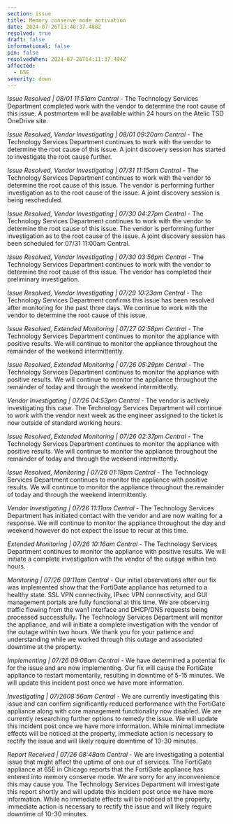 ```yaml
---
section: issue
title: Memory conserve mode activation
date: 2024-07-26T13:48:37.488Z
resolved: true
draft: false
informational: false
pin: false
resolvedWhen: 2024-07-26T14:11:37.494Z
affected:
  - 65E
severity: down
---
```

*Issue Resolved | 08/01 11:51am Central* - The Technology Services Department completed work with the vendor to determine the root cause of this issue. A postmortem will be available within 24 hours on the Atelic TSD OneDrive site.

*Issue Resolved, Vendor Investigating | 08/01 09:20am Central* - The Technology Services Department continues to work with the vendor to determine the root cause of this issue. A joint discovery session has started to investigate the root cause further.

*Issue Resolved, Vendor Investigating | 07/31 11:15am Central* - The Technology Services Department continues to work with the vendor to determine the root cause of this issue. The vendor is performing further investigation as to the root cause of the issue. A joint discovery session is being rescheduled.

*Issue Resolved, Vendor Investigating | 07/30 04:27pm Central* - The Technology Services Department continues to work with the vendor to determine the root cause of this issue. The vendor is performing further investigation as to the root cause of the issue. A joint discovery session has been scheduled for 07/31 11:00am Central.

*Issue Resolved, Vendor Investigating | 07/30 03:56pm Central* - The Technology Services Department continues to work with the vendor to determine the root cause of this issue. The vendor has completed their preliminary investigation.

*Issue Resolved, Vendor Investigating | 07/29 10:23am Central* - The Technology Services Department confirms this issue has been resolved after monitoring for the past three days. We continue to work with the vendor to determine the root cause of this issue.

*Issue Resolved, Extended Monitoring | 07/27 02:58pm Central* - The Technology Services Department continues to monitor the appliance with positive results. We will continue to monitor the appliance throughout the remainder of  the weekend intermittently.

*Issue Resolved, Extended Monitoring | 07/26 05:29pm Central* - The Technology Services Department continues to monitor the appliance with positive results. We will continue to monitor the appliance throughout the remainder of today and through the weekend intermittently.

*Vendor Investigating | 07/26 04:53pm Central* - The vendor is actively investigating this case. The Technology Services Department will continue to work with the vendor next week as the engineer assigned to the ticket is now outside of standard working hours.

*Issue Resolved, Extended Monitoring | 07/26 02:37pm Central* - The Technology Services Department continues to monitor the appliance with positive results. We will continue to monitor the appliance throughout the remainder of today and through the weekend intermittently.

*Issue Resolved, Monitoring | 07/26 01:19pm Central* - The Technology Services Department continues to monitor the appliance with positive results. We will continue to monitor the appliance throughout the remainder of today and through the weekend intermittently.

*Vendor Investigating | 07/26 11:11am Central* - The Technology Services Department has initiated contact with the vendor and are now waiting for a response. We will continue to monitor the appliance throughout the day and weekend however do not expect the issue to recur at this time.

*Extended Monitoring | 07/26 10:16am Central* - The Technology Services Department continues to monitor the appliance with positive results. We will initiate a complete investigation with the vendor of the outage within two hours.

*Monitoring | 07/26 09:11am Central* - Our initial observations after our fix was implemented show that the FortiGate appliance has returned to a healthy state. SSL VPN connectivity, IPsec VPN connectivity, and GUI management portals are fully functional at this time. We are observing traffic flowing from the wan1 interface and DHCP/DNS requests being processed successfully. The Technology Services Department will monitor the appliance, and will initiate a complete investigation with the vendor of the outage within two hours. We thank you for your patience and understanding while we worked through this outage and associated downtime at the property.

*Implementing | 07/26 09:08am Central* - We have determined a potential fix for the issue and are now implementing. Our fix will cause the FortiGate appliance to restart momentarily, resulting in downtime of 5-15 minutes. We will update this incident post once we have more information.

*Investigating | 07/2608:56am Central* - We are currently investigating this issue and can confirm significantly reduced performance with the FortiGate appliance along with core management functionality now disabled. We are currently researching further options to remedy the issue. We will update this incident post once we have more information. While minimal immediate effects will be noticed at the property, immediate action is necessary to rectify the issue and will likely require downtime of 10-30 minutes.

*Report Received | 07/26 08:48am Central* - We are investigating a potential issue that might affect the uptime of one our of services. The FortiGate appliance at 65E in Chicago reports that the FortiGate appliance has entered into memory conserve mode. We are sorry for any inconvenience this may cause you. The Technology Services Department will investigate this report shortly and will update this incident post once we have more information. While no immediate effects will be noticed at the property, immediate action is necessary to rectify the issue and will likely require downtime of 10-30 minutes.